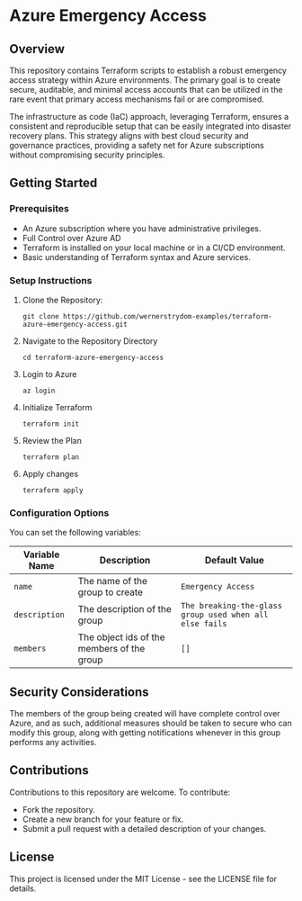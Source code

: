 # Azure Emergency Access

## Overview

This repository contains Terraform scripts to establish a robust emergency access strategy within Azure environments. The primary goal is to create secure, auditable, and
minimal access accounts that can be utilized in the rare event that primary access mechanisms fail or are compromised.

The infrastructure as code (IaC) approach, leveraging Terraform, ensures a consistent and reproducible setup that can be easily integrated into disaster recovery plans.
This strategy aligns with best cloud security and governance practices, providing a safety net for Azure subscriptions without compromising security principles.

## Getting Started

### Prerequisites

- An Azure subscription where you have administrative privileges.
- Full Control over Azure AD
- Terraform is installed on your local machine or in a CI/CD environment.
- Basic understanding of Terraform syntax and Azure services.

### Setup Instructions

1. Clone the Repository:

   ```shell
   git clone https://github.com/wernerstrydom-examples/terraform-azure-emergency-access.git
   ```

2. Navigate to the Repository Directory

   ```shell
   cd terraform-azure-emergency-access
   ```

3. Login to Azure

   ```shell
   az login
   ```

4. Initialize Terraform

   ```shell
   terraform init
   ```

5. Review the Plan

   ```shell
   terraform plan
   ```

6. Apply changes

   ```shell
   terraform apply
   ```

### Configuration Options

You can set the following variables:

| Variable Name | Description                                | Default Value                                           |
|---------------|--------------------------------------------|---------------------------------------------------------|
| `name`        | The name of the group to create            | `Emergency Access`                                      |
| `description` | The description of the group               | `The breaking-the-glass group used when all else fails` |
| `members`     | The object ids of the members of the group | `[]`                                                    |

## Security Considerations

The members of the group being created will have complete control over Azure, and as such, additional measures should be taken 
to secure who can modify this group, along with getting notifications whenever in this group performs any activities.

## Contributions

Contributions to this repository are welcome. To contribute:

- Fork the repository.
- Create a new branch for your feature or fix.
- Submit a pull request with a detailed description of your changes.

## License

This project is licensed under the MIT License - see the LICENSE file for details.

